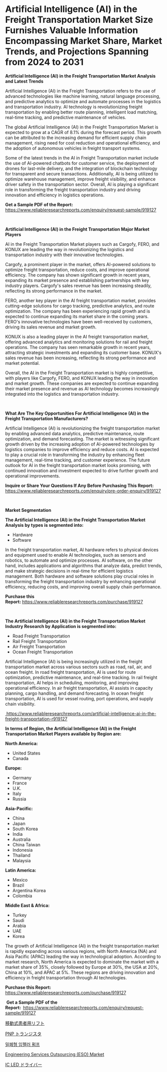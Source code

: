 <p><h1>Artificial Intelligence (AI) in the Freight Transportation Market Size Furnishes Valuable Information Encompassing Market Share, Market Trends, and Projections Spanning from 2024 to 2031</h1></p><p><strong>Artificial Intelligence (AI) in the Freight Transportation Market Analysis and Latest Trends</strong></p>
<p><p>Artificial Intelligence (AI) in the Freight Transportation refers to the use of advanced technologies like machine learning, natural language processing, and predictive analytics to optimize and automate processes in the logistics and transportation industry. AI technology is revolutionizing freight transportation by enabling better route planning, intelligent load matching, real-time tracking, and predictive maintenance of vehicles.</p><p>The global Artificial Intelligence (AI) in the Freight Transportation Market is expected to grow at a CAGR of 8.1% during the forecast period. This growth can be attributed to the increasing demand for efficient supply chain management, rising need for cost reduction and operational efficiency, and the adoption of autonomous vehicles in freight transport systems.</p><p>Some of the latest trends in the AI in Freight Transportation market include the use of AI-powered chatbots for customer service, the deployment of drones for last-mile delivery, and the integration of blockchain technology for transparent and secure transactions. Additionally, AI is being utilized to optimize warehouse management, improve freight visibility, and enhance driver safety in the transportation sector. Overall, AI is playing a significant role in transforming the freight transportation industry and driving innovation and efficiency in logistics operations.</p></p>
<p><strong>Get a Sample PDF of the Report:&nbsp;</strong> <a href="https://www.reliableresearchreports.com/enquiry/request-sample/919127">https://www.reliableresearchreports.com/enquiry/request-sample/919127</a></p>
<p>&nbsp;</p>
<p><strong>Artificial Intelligence (AI) in the Freight Transportation Major Market Players</strong></p>
<p><p>AI in the Freight Transportation Market players such as Cargofy, FERO, and KONUX are leading the way in revolutionizing the logistics and transportation industry with their innovative technologies.</p><p>Cargofy, a prominent player in the market, offers AI-powered solutions to optimize freight transportation, reduce costs, and improve operational efficiency. The company has shown significant growth in recent years, expanding its market presence and establishing partnerships with key industry players. Cargofy's sales revenue has been increasing steadily, reflecting its strong performance in the market.</p><p>FERO, another key player in the AI freight transportation market, provides cutting-edge solutions for cargo tracking, predictive analytics, and route optimization. The company has been experiencing rapid growth and is expected to continue expanding its market share in the coming years. FERO's innovative technologies have been well-received by customers, driving its sales revenue and market growth.</p><p>KONUX is also a leading player in the AI freight transportation market, offering advanced analytics and monitoring solutions for rail and freight operations. The company has seen remarkable growth in recent years, attracting strategic investments and expanding its customer base. KONUX's sales revenue has been increasing, reflecting its strong performance and market potential.</p><p>Overall, the AI in the Freight Transportation market is highly competitive, with players like Cargofy, FERO, and KONUX leading the way in innovation and market growth. These companies are expected to continue expanding their market presence and revenue as AI technology becomes increasingly integrated into the logistics and transportation industry.</p></p>
<p>&nbsp;</p>
<p><strong>What Are The Key Opportunities For Artificial Intelligence (AI) in the Freight Transportation Manufacturers?</strong></p>
<p><p>Artificial Intelligence (AI) is revolutionizing the freight transportation market by enabling advanced data analytics, predictive maintenance, route optimization, and demand forecasting. The market is witnessing significant growth driven by the increasing adoption of AI-powered technologies by logistics companies to improve efficiency and reduce costs. AI is expected to play a crucial role in transforming the industry by enhancing fleet management, real-time tracking, and customer experience. The future outlook for AI in the freight transportation market looks promising, with continued innovation and investment expected to drive further growth and operational improvements.</p></p>
<p><strong>Inquire or Share Your Questions If Any Before Purchasing This Report:</strong> <a href="https://www.reliableresearchreports.com/enquiry/pre-order-enquiry/919127">https://www.reliableresearchreports.com/enquiry/pre-order-enquiry/919127</a></p>
<p>&nbsp;</p>
<p><strong>Market Segmentation</strong></p>
<p><strong>The Artificial Intelligence (AI) in the Freight Transportation Market Analysis by types is segmented into:</strong></p>
<p><ul><li>Hardware</li><li>Software</li></ul></p>
<p><p>In the freight transportation market, AI hardware refers to physical devices and equipment used to enable AI technologies, such as sensors and robotics, to automate and optimize processes. AI software, on the other hand, includes applications and algorithms that analyze data, predict trends, and make strategic decisions in real-time for efficient logistics management. Both hardware and software solutions play crucial roles in transforming the freight transportation industry by enhancing operational efficiency, reducing costs, and improving overall supply chain performance.</p></p>
<p><strong>Purchase this Report:&nbsp;</strong><a href="https://www.reliableresearchreports.com/purchase/919127">https://www.reliableresearchreports.com/purchase/919127</a></p>
<p>&nbsp;</p>
<p><strong>The Artificial Intelligence (AI) in the Freight Transportation Market Industry Research by Application is segmented into:</strong></p>
<p><ul><li>Road Freight Transportation</li><li>Rail Freight Transportation</li><li>Air Freight Transportation</li><li>Ocean Freight Transportation</li></ul></p>
<p><p>Artificial Intelligence (AI) is being increasingly utilized in the freight transportation market across various sectors such as road, rail, air, and ocean freight. In road freight transportation, AI is used for route optimization, predictive maintenance, and real-time tracking. In rail freight transportation, AI helps in scheduling, monitoring, and improving operational efficiency. In air freight transportation, AI assists in capacity planning, cargo handling, and demand forecasting. In ocean freight transportation, AI is used for vessel routing, port operations, and supply chain visibility.</p></p>
<p><a href="https://www.reliableresearchreports.com/artificial-intelligence-ai-in-the-freight-transportation-r919127">&nbsp;https://www.reliableresearchreports.com/artificial-intelligence-ai-in-the-freight-transportation-r919127</a></p>
<p><strong>In terms of Region, the Artificial Intelligence (AI) in the Freight Transportation Market Players available by Region are:</strong></p>
<p>
    <p> <strong> North America: </strong>
        <ul>
            <li>United States</li>
            <li>Canada</li>
        </ul>
        </p> 
    <p> <strong> Europe: </strong>
        <ul>
            <li>Germany</li>
            <li>France</li>
            <li>U.K.</li>
            <li>Italy</li>
            <li>Russia</li>
        </ul>
        </p> 
    <p> <strong> Asia-Pacific: </strong>
        <ul>
            <li>China</li>
            <li>Japan</li>
            <li>South Korea</li>
            <li>India</li>
            <li>Australia</li>
            <li>China Taiwan</li>
            <li>Indonesia</li>
            <li>Thailand</li>
            <li>Malaysia</li>
        </ul>
        </p> 
    <p> <strong> Latin America: </strong>
        <ul>
            <li>Mexico</li>
            <li>Brazil</li>
            <li>Argentina Korea</li>
            <li>Colombia</li>
        </ul>
        </p> 
    <p> <strong> Middle East & Africa: </strong>
        <ul>
            <li>Turkey</li>
            <li>Saudi</li>
            <li>Arabia</li>
            <li>UAE</li>
            <li>Korea</li>
        </ul>
    </p>
    </p>
<p><p>The growth of Artificial Intelligence (AI) in the freight transportation market is rapidly expanding across various regions, with North America (NA) and Asia Pacific (APAC) leading the way in technological adoption. According to market research, North America is expected to dominate the market with a market share of 35%, closely followed by Europe at 30%, the USA at 20%, China at 10%, and APAC at 5%. These regions are driving innovation and efficiency in freight transportation through AI technologies.</p></p>
<p><strong>Purchase this Report: </strong><a href="https://www.reliableresearchreports.com/purchase/919127">https://www.reliableresearchreports.com/purchase/919127</a></p>
<p>&nbsp;<strong>Get a Sample PDF of the Report:&nbsp;&nbsp;</strong><a href="https://www.reliableresearchreports.com/enquiry/request-sample/919127">https://www.reliableresearchreports.com/enquiry/request-sample/919127</a></p>
<p><strong></strong></p>
<p><p><a href="https://github.com/tubbs463/Market-Research-Report-List-1/blob/main/640056761164.md">移動式患者用リフト</a></p><p><a href="https://medium.com/@kimalker_178/pnp%E3%83%88%E3%83%A9%E3%83%B3%E3%82%B8%E3%82%B9%E3%82%BF%E5%B8%82%E5%A0%B4-2031%E5%B9%B4%E3%81%BE%E3%81%A7%E3%81%AE%E3%83%88%E3%83%AC%E3%83%B3%E3%83%89-%E4%BA%88%E6%B8%AC-%E7%AB%B6%E4%BA%89%E5%88%86%E6%9E%90-20501f65629d">PNP トランジスタ</a></p><p><a href="https://medium.com/@karenburke2009/%ED%8F%90%EC%87%84%ED%98%95-%EC%9E%84%ED%8E%A0%EB%9F%AC-%ED%8E%8C%ED%94%84-%EC%8B%9C%EC%9E%A5-%EC%8B%9C%EC%9E%A5-cagr-%EC%8B%9C%EC%9E%A5-%ED%8A%B8%EB%A0%8C%EB%93%9C-%EB%B0%8F-%EC%84%B1%EC%9E%A5-%EC%A0%84%EB%9E%B5%EC%97%90-%EB%8C%80%ED%95%9C-%ED%86%B5%EC%B0%B0%EB%A0%A5-714d3d718bd5">밀폐형 임펠러 펌프</a></p><p><a href="https://www.linkedin.com/pulse/engineering-services-outsourcing-eso-market-comprehensive-n99de">Engineering Services Outsourcing (ESO) Market</a></p><p><a href="https://medium.com/@jack3lambert/ic-led%E3%83%89%E3%83%A9%E3%82%A4%E3%83%90%E3%83%BC%E5%B8%82%E5%A0%B4%E3%81%AE%E5%88%86%E6%9E%90-%E3%82%B0%E3%83%AD%E3%83%BC%E3%83%90%E3%83%AB%E6%A5%AD%E7%95%8C%E3%81%AE%E5%B1%95%E6%9C%9B%E3%81%A8%E4%BA%88%E6%B8%AC-2024%E5%B9%B4%E3%81%8B%E3%82%892031%E5%B9%B4-f972e6bc00f0">IC LED ドライバー</a></p></p>